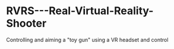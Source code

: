 # RVRS---Real-Virtual-Reality-Shooter
Controlling and aiming a "toy gun" using a VR headset and control
